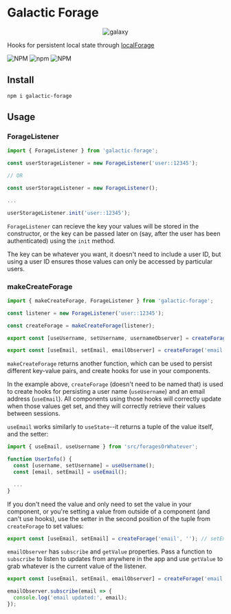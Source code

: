 # Galactic Forage

<p align="center">
    <img alt="galaxy" src="https://astronomy.com/-/media/Images/andromeda.jpg?mw=600" />
</p>

Hooks for persistent local state through [localForage](https://github.com/localForage/localForage)

![NPM](https://img.shields.io/npm/l/galactic-forage) ![npm](https://img.shields.io/npm/v/galactic-forage) ![NPM](https://img.shields.io/bundlephobia/minzip/galactic-forage)

## Install

`npm i galactic-forage`

## Usage

### ForageListener

```javascript
import { ForageListener } from 'galactic-forage';

const userStorageListener = new ForageListener('user::12345');

// OR

const userStorageListener = new ForageListener();

...

userStorageListener.init('user::12345');

```

`ForageListener` can recieve the key your values will be stored in the constructor, or the key can be passed later on (say, after the user has been authenticated) using the `init` method.

The key can be whatever you want, it doesn't need to include a user ID, but using a user ID ensures those values can only be accessed by particular users.

### makeCreateForage

```javascript
import { makeCreateForage, ForageListener } from 'galactic-forage';

const listener = new ForageListener('user::12345');

const createForage = makeCreateForage(listener);

export const [useUsername, setUsername, usernameObserver] = createForage('username', '');

export const [useEmail, setEmail, emailObserver] = createForage('email', '');

```

`makeCreateForage` returns another function, which can be used to persist different key-value pairs, and create hooks for use in your components.

In the example above, `createForage` (doesn't need to be named that) is used to create hooks for persisting a user name (`useUsername`) and an email address (`useEmail`). All components using those hooks will correctly update when those values get set, and they will correctly retrieve their values between sessions.

`useEmail` works similarly to `useState`--it returns a tuple of the value itself, and the setter:

```javascript
import { useEmail, useUsername } from 'src/foragesOrWhatever';

function UserInfo() {
  const [username, setUsername] = useUsername();
  const [email, setEmail] = useEmail(); 

  ...
}
```

If you don't need the value and only need to set the value in your component, or you're setting a value from outside of a component (and can't use hooks), use the setter in the second position of the tuple from `createForage` to set values:
```javascript
export const [useEmail, setEmail] = createForage('email', ''); // setEmail can be called from anywhere.
```

`emailObserver` has `subscribe` and `getValue` properties. Pass a function to `subscribe` to listen to updates from anywhere in the app and use `getValue` to grab whatever is the current value of the listener.

```javascript
export const [useEmail, setEmail, emailObserver] = createForage('email', '');

emailObserver.subscribe(email => {
  console.log('email updated:', email);
});
```